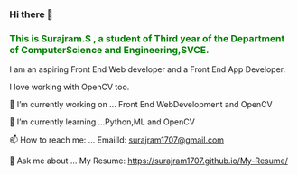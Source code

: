 ### Hi there 👋

<font color="green"><h3>This is <strong>Surajram.S</strong> , a student of Third year of the Department of ComputerScience and Engineering,SVCE.</h3></font>


I am an aspiring Front End Web developer and a Front End App Developer.


I love working with OpenCV too.

 🔭 I’m currently working on ... Front End WebDevelopment and OpenCV
 
 
 🌱 I’m currently learning ...Python,ML and OpenCV
 
 
 📫 How to reach me: ... EmailId: surajram1707@gmail.com
 
 
  💬 Ask me about ...  My Resume: https://surajram1707.github.io/My-Resume/
<!--
**Surajram1707/Surajram1707** is a ✨ _special_ ✨ repository because its `README.md` (this file) appears on your GitHub profile.

Here are some ideas to get you started:

- 🔭 I’m currently working on ...
- 🌱 I’m currently learning ...
- 👯 I’m looking to collaborate on ...
- 🤔 I’m looking for help with ...
- 💬 Ask me about ...
- 📫 How to reach me: ...
- 😄 Pronouns: ...
- ⚡ Fun fact: ...
-->
